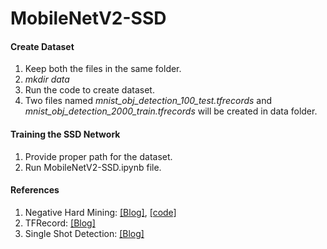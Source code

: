 # MobileNetV2-SSD

#### Create Dataset
1. Keep both the files in the same folder.
2. *mkdir data*
3. Run the code to create dataset.
4. Two files named *mnist_obj_detection_100_test.tfrecords* and *mnist_obj_detection_2000_train.tfrecords* will be created in data folder.

#### Training the SSD Network
1. Provide proper path for the dataset.
2. Run MobileNetV2-SSD.ipynb file.


#### References
1. Negative Hard Mining: [[Blog]](https://becominghuman.ai/tensorflow-object-detection-api-basics-of-detection-7b134d689c75), [[code]](https://github.com/ChunML/ssd-tf2/blob/master/losses.py)
2. TFRecord: [[Blog]](https://dzlab.github.io/dltips/en/tensorflow/tfrecord/)
3. Single Shot Detection: [[Blog]](https://jonathan-hui.medium.com/what-do-we-learn-from-single-shot-object-detectors-ssd-yolo-fpn-focal-loss-3888677c5f4d)